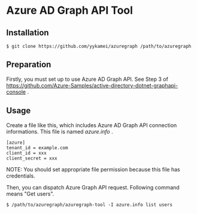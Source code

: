 # Azure AD Graph API Tool

## Installation

    $ git clone https://github.com/yykamei/azuregraph /path/to/azuregraph

## Preparation

Firstly, you must set up to use Azure AD Graph API.
See Step 3 of https://github.com/Azure-Samples/active-directory-dotnet-graphapi-console .

## Usage

Create a file like this, which includes Azure AD Graph API connection informations.
This file is named *azure.info* .

    [azure]
    tenant_id = example.com
    client_id = xxx
    client_secret = xxx

NOTE: You should set appropriate file permission because this file has credentials.

Then, you can dispatch Azure Graph API request.
Following command means "Get users".

    $ /path/to/azuregraph/azuregraph-tool -I azure.info list users
